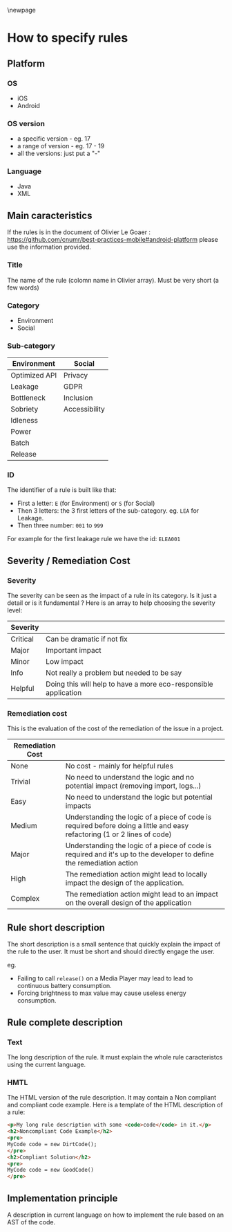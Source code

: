 \newpage

# How to specify rules

## Platform

### OS

- iOS
- Android

### OS version

- a specific version - eg. 17
- a range of version - eg. 17 - 19
- all the versions: just put a "-"

### Language

- Java
- XML

## Main caracteristics

If the rules is in the document of Olivier Le Goaer : <https://github.com/cnumr/best-practices-mobile#android-platform>
please use the information provided.

### Title

The name of the rule (colomn name in Olivier array). Must be very short (a few words)

### Category

- Environment
- Social

### Sub-category

| Environment   | Social        |
|---------------|---------------|
| Optimized API | Privacy       |
| Leakage       | GDPR          |
| Bottleneck    | Inclusion     |
| Sobriety      | Accessibility |
| Idleness      |               |
| Power         |               |
| Batch         |               |
| Release       |               |

### ID

The identifier of a rule is built like that:

- First a letter: `E` (for Environment) or `S` (for Social)
- Then 3 letters: the 3 first letters of the sub-category. eg. `LEA` for Leakage.
- Then three number: `001` to `999`

For example for the first leakage rule we have the id: `ELEA001`

## Severity / Remediation Cost

### Severity

The severity can be seen as the impact of a rule in its category. Is it just a detail or is it fundamental ?
Here is an array to help choosing the severity level:

| Severity |                                                                 |
|----------|-----------------------------------------------------------------|
| Critical | Can be dramatic if not fix                                      |
| Major    | Important impact                                                |
| Minor    | Low impact                                                      |
| Info     | Not really a problem but needed to be say                       |
| Helpful  | Doing this will help to have a more eco-responsible application |

### Remediation cost

This is the evaluation of the cost of the remediation of the issue in a project.

| Remediation Cost |                                                                                                                          |
|------------------|--------------------------------------------------------------------------------------------------------------------------|
| None             | No cost - mainly for helpful rules                                                                                       |
| Trivial          | No need to understand the logic and no potential impact (removing import, logs...)                                       |
| Easy             | No need to understand the logic but potential impacts                                                                    |
| Medium           | Understanding the logic of a piece of code is required before doing a little and easy refactoring (1 or 2 lines of code) |
| Major            | Understanding the logic of a piece of code is required and it's up to the developer to define the remediation action     |
| High             | The remediation action might lead to locally impact the design of the application.                                       |
| Complex          | The remediation action might lead to an impact on the overall design of the application                                  |

## Rule short description

The short description is a small sentence that quickly explain the impact of the rule to the user.
It must be short and should directly engage the user.

eg.

- Failing to call `release()` on a Media Player may lead to lead to continuous battery consumption.
- Forcing brightness to max value may cause useless energy consumption.

## Rule complete description

### Text

The long description of the rule. It must explain the whole rule caracteristcs using the current language.

### HMTL

The HTML version of the rule description. It may contain a Non compliant and compliant code example.
Here is a template of the HTML description of a rule:

```html
<p>My long rule description with some <code>code</code> in it.</p>
<h2>Noncompliant Code Example</h2>
<pre>
MyCode code = new DirtCode();
</pre>
<h2>Compliant Solution</h2>
<pre>
MyCode code = new GoodCode()
</pre>
```

## Implementation principle

A description in current language on how to implement the rule based on an AST of the code.
